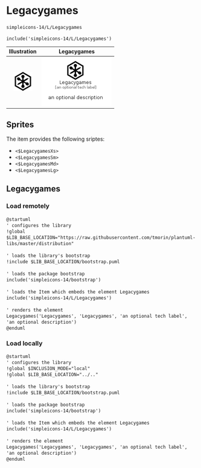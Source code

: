 # Legacygames


```text
simpleicons-14/L/Legacygames
```

```text
include('simpleicons-14/L/Legacygames')
```



| Illustration | Legacygames |
| :---: | :---: |
| ![illustration for Illustration](../../simpleicons-14/L/Legacygames.png) | ![illustration for Legacygames](../../simpleicons-14/L/Legacygames.Local.png) |



## Sprites
The item provides the following sriptes:

- `<$LegacygamesXs>`
- `<$LegacygamesSm>`
- `<$LegacygamesMd>`
- `<$LegacygamesLg>`





## Legacygames

### Load remotely
```plantuml
@startuml
' configures the library
!global $LIB_BASE_LOCATION="https://raw.githubusercontent.com/tmorin/plantuml-libs/master/distribution"

' loads the library's bootstrap
!include $LIB_BASE_LOCATION/bootstrap.puml

' loads the package bootstrap
include('simpleicons-14/bootstrap')

' loads the Item which embeds the element Legacygames
include('simpleicons-14/L/Legacygames')

' renders the element
Legacygames('Legacygames', 'Legacygames', 'an optional tech label', 'an optional description')
@enduml
```

### Load locally
```plantuml
@startuml
' configures the library
!global $INCLUSION_MODE="local"
!global $LIB_BASE_LOCATION="../.."

' loads the library's bootstrap
!include $LIB_BASE_LOCATION/bootstrap.puml

' loads the package bootstrap
include('simpleicons-14/bootstrap')

' loads the Item which embeds the element Legacygames
include('simpleicons-14/L/Legacygames')

' renders the element
Legacygames('Legacygames', 'Legacygames', 'an optional tech label', 'an optional description')
@enduml
```

